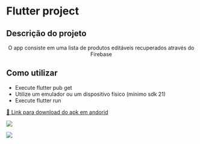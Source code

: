 # Flutter project

## Descrição do projeto
<p align="center">O app consiste em uma lista de produtos editáveis recuperados através do Firebase</p>

## Como utilizar

- Execute flutter pub get
- Utilize um emulador ou um dispositivo físico (mínimo sdk 21)
- Execute flutter run

<a href="https://drive.google.com/file/d/12eV_KEiqmNe3JSAWLZORhRFmG0av4dBp/view?usp=sharing">🔗 Link para download do apk em andorid</a>

<a href="mailto:miller00315@gmail.com?"><img src="https://img.shields.io/badge/gmail-%23DD0031.svg?&style=for-the-badge&logo=gmail&logoColor=white"/></a>

<a href="https://github.com/miller00315"><img src="https://img.shields.io/badge/GitHub-100000?style=for-the-badge&logo=github&logoColor=white"/></a>


